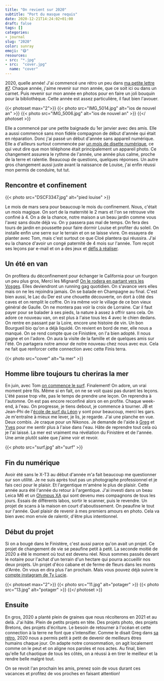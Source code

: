 ```yaml
---
title: "On revient sur 2020"
subtitle: "Port du masque requis"
date: 2020-12-21T14:24:02+01:00
draft: false
tags: []
categories:
- journal
slug: "2020"
color: sunray
emoji: "😷"
resources:
- src: "*.jpg"
- src:  "cover.jpg"
  name: "cover"
---
```


2020, quelle année! J'ai commencé une rétro un peu dans [ma petite lettre #7](https://tinyletter.com/bonjouryannick/letters/bonjour-7). Chaque année, j'aime revenir sur mon année, que ce soit ici ou dans un carnet. Puis revenir sur mon année en photos pour en faire un joli bouquin pour la bibliothèque. Cette année est assez particulière, il faut bien l'avouer. 


{{< photoset max="2">}}
{{< photo src="IMG_5014.jpg" alt="ios de nouvel an" >}}
{{< photo src="IMG_5006.jpg" alt="ios de nouvel an" >}}
{{</ photoset >}}

Elle a commencé par une petite baignade du 1er janvier avec des amis. Elle a aussi commencé sans mon fidèle compagnon de début d'année qui était en réparation. Donc j'ai passé un début d'année sans appareil numérique. Elle a d'ailleurs surtout commencée par [un mois de disette numérique](https://yannickschutz.com/un-mois-de-disette/), ce qui veut dire que mon téléphone était principalement un appareil photo. Ce changement assurera le rythme de l'année, une année plus calme, proche de la terre et ralentie. Beaucoup de questions, quelques réponses. Un autre gros changement aussi juste avant la naissance de Louise, j'ai enfin réussi mon permis de conduire, tut tut.

## Rencontre et confinement

{{< photo src="DSCF3347.jpg" alt="pied louise" >}}

Le mois de mars sera pour beaucoup le mois du confinement. Nous, c'était un mois magique. On sort de la maternité le 2 mars et l'on se retrouve vite confiné à 4. On a de la chance, notre maison a un beau jardin comme vous l'avez sans doute déjà vu. On y passera pas mal de temps. On fera des tours de jardin en poussette pour faire dormir Louise et profiter du soleil. On installe enfin une serre sur le terrain et on se laisse vivre. On essayera de planter avec Tom, mais c'est surtout ce que Cloé plantera qui réussira. J'ai eu la chance d'avoir un congé paternité de 4 mois sur l'année. Tom reçoit ses leçons par e-mail et on a des jeux et [défis à réaliser](https://yannickschutz.com/mandala-du-dimanche/). 

## Un été en van

On profitera du déconfinement pour échanger le California pour un fourgon un peu plus gros, Merci les Mignard! [On le rodera en partant vers les Vosges](https://yannickschutz.com/un-ete-en-36-poses/). Elles deviendront un running gag quotidien. On s'avance vers elles mais on ne les rejoindra jamais. On se balade en Champagne au final. C'est bien aussi, le Lac du Der est une chouette découverte, on dort à côté des caves et on remplit le coffre. On ira même voir le village de ce bon vieux général de Gaulle. On ne montera pas voir la croix de Lorraine. Car il faut payer pour se balader à ses pieds, la nature à assez à offrir sans cela. On adore ce nouveau van, on est plus à l'aise tous les 4 avec le chien dedans. On rentre en passant par la Loire, encore une histoire de vin. Un bon Bourgueil bio qu'on a déjà liquidé. On revient en bord de mer, elle nous a manqué. On se rend compte que ce Finistère, on l'a bien adopté. Il nous gagne et on l'adore. On aura la visite de la famille et de quelques amis sur l'été. On partagera notre amour de notre nouveau chez nous avec eux. Cela ne fait que renforcer cette connection avec cette Finis terra. 


{{< photo src="cover" alt="la mer" >}}

## Homme libre toujours tu cheriras la mer

En juin, avec Tom [on commence le surf](https://yannickschutz.com/se-mettre-a-l-eau/). Finalement! On adore, un vrai moment père fils. Même si en fait, on ne se voit quasi pas durant les leçons. L'été passe trop vite, pas le temps de prendre une leçon. On reprendra à l'automne. On est pas encore reconfiné alors on en profite. Chaque week-end, à l'eau. On progresse, je tiens debout, je commence à tourner. JB et Jean-Phi de l'[école de surf du Léon](https://www.ecole-surf-leon.com) y sont pour beaucoup, merci les gars. Je m'entraîne à mieux me lever, je lis, je regarde. J'ai une planche en vue. Deux combis. Je craque pour un Nikonos. Je demande de l'aide à [Greg](https://gregorymignard.com) et [Yves](https://yvesquere.com) pour me sentir plus à l'aise dans l'eau. Hâte de reprendre tout cela où je l'ai laissé. La mer est vraiment ma révélation du Finistère et de l'année. Une amie plutôt salée que j'aime voir et revoir.

{{< photo src="surf.jpg" alt="surf" >}}

## Fin du numérique

Avoir été sans le X-T3 au début d'année m'a fait beaucoup me questionner sur son utilité. Je ne suis après tout pas un photographe professionnel et je fais ceci pour le plaisir. Et l'argentique m'amène le plus de plaisir. Cette année aura été l'année du retour à l'argentique. J'ai investi dans un beau Leica M6 et un [Olympus XA](https://yannickschutz.com/olympus-xa/) qui sont devenu mes compagnons de tous les jours. Essais de différents labos, sortir le scanner, puis le revendre. Un projet de scans à la maison en court d'aboutissement. On peaufine le tout sur l'année. Quel plaisir de revenir à mes premiers amours en photo. Cela va bien avec mon envie de ralentir, d'être plus intentionnel.  

## Début du projet

Si on a bougé dans le Finistère, c'est aussi parce qu'on avait un projet. Ce projet de changement de vie se peaufine petit à petit. La seconde moitié de 2020 a été le moment où tout est devenu réel. Nous sommes passés devant le notaire pour l'achat d'un terrain d'un hectare qui pourra accueillir nos deux projets. Un projet d'éco cabane et de ferme de fleurs dans les monts d'Arrée. On vous en dira plus l'an prochain. Mais vous pouvez déjà suivre le [compte instagram de Ty Lucie](https://instagram.com/ty.lucie).

{{< photoset max="2">}}
{{< photo src="11.jpg" alt="potager" >}}
{{< photo src="13.jpg" alt="potager" >}}
{{</ photoset >}}


## Ensuite

En gros, 2020 a planté plein de graines que nous récolterons en 2021 et au delà. J'ai hâte. Plein de petits projets en tête. Des projets photo, des projets Bretons, des projets d'écriture. Le besoin de retourner à l'océan et cette connection à la terre ne font que s'intensifier. Comme le disait Greg dans [sa rétro](https://gregorymignard.com/2020/), 2020 nous a permis petit à petit de devenir de meilleurs êtres humains chaque jour. On adapte notre consommation, on agit localement comme on le peut et on aligne nos paroles et nos actes. Au final, bien qu'elle fut chaotique de tous les côtés, on a réussi à en tirer le meilleur et la rendre belle malgré tout. 

On se revoit l'an prochain les amis, prenez soin de vous durant ces vacances et profitez de vos proches en faisant attention!